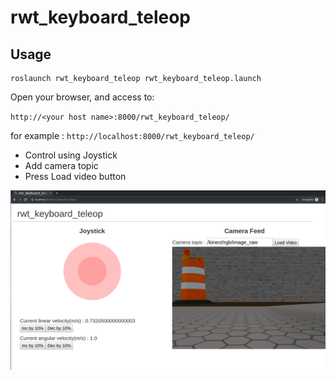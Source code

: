 rwt_keyboard_teleop
====================

Usage
-----
```
roslaunch rwt_keyboard_teleop rwt_keyboard_teleop.launch 

```

Open your browser, and access to:

`http://<your host name>:8000/rwt_keyboard_teleop/`

for example : `http://localhost:8000/rwt_keyboard_teleop/`

- Control using Joystick
- Add camera topic
- Press Load video button

![rwt_keyboard_teleop.png](images/rwt_keyboard_teleop.png)
